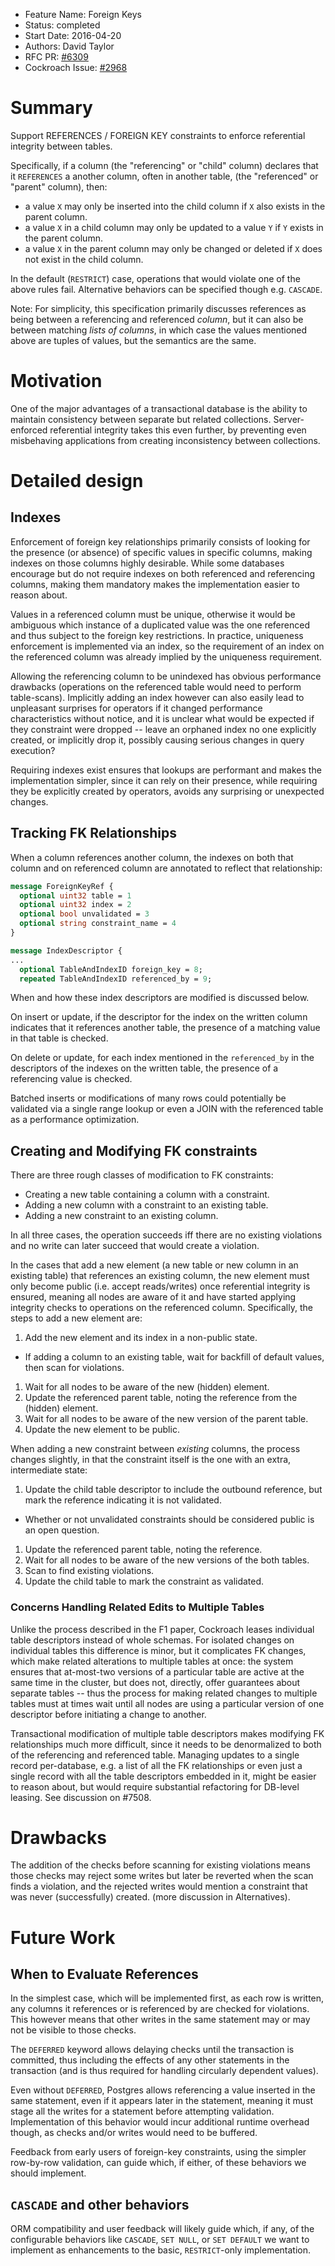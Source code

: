 - Feature Name: Foreign Keys
- Status: completed
- Start Date: 2016-04-20
- Authors: David Taylor
- RFC PR: [#6309](https://github.com/cockroachdb/cockroach/pull/6309)
- Cockroach Issue: [#2968](https://github.com/cockroachdb/cockroach/issues/2968)

# Summary
Support REFERENCES / FOREIGN KEY constraints to enforce referential integrity
between tables.

Specifically, if a column (the "referencing" or "child" column) declares that it
`REFERENCES` a another column, often in another table, (the "referenced" or
"parent" column), then:
  * a value `X` may only be inserted into the child column if `X` also exists in
  the parent column.
  * a value `X` in a child column may only be updated to a value `Y` if `Y`
  exists in the parent column.
  * a value `X` in the parent column may only be changed or deleted if `X` does
  not exist in the child column.

In the default (`RESTRICT`) case, operations that would violate one of the above
rules fail. Alternative behaviors can be specified though e.g. `CASCADE`.

Note: For simplicity, this specification primarily discusses references as being
between a referencing and referenced _column_, but it can also be between
matching _lists of columns_, in which case the values mentioned above are tuples
of values, but the semantics are the same.

# Motivation
One of the major advantages of a transactional database is the ability to
maintain consistency between separate but related collections.
Server-enforced referential integrity takes this even further, by preventing
even misbehaving applications from creating inconsistency between collections.

# Detailed design

## Indexes
Enforcement of foreign key relationships primarily consists of looking for the
presence (or absence) of specific values in specific columns, making indexes on
those columns highly desirable. While some databases encourage but do not
require indexes on both referenced and referencing columns, making them
mandatory makes the implementation easier to reason about.

Values in a referenced column must be unique, otherwise it would be ambiguous
which  instance of a duplicated value was the one referenced and thus subject to
the foreign key restrictions. In practice, uniqueness enforcement is implemented
via an index, so the requirement of an index on the referenced column was already
implied by the uniqueness requirement.

Allowing the referencing column to be unindexed has obvious performance
drawbacks (operations on the referenced table would need to perform table-scans).
Implicitly adding an index however can also easily lead to unpleasant surprises for
operators if it changed performance characteristics without notice, and it is
unclear what would be expected if they constraint were dropped -- leave an
orphaned index no one explicitly created, or implicitly drop it, possibly
causing serious  changes in query execution?

Requiring indexes exist ensures that lookups are performant and makes the
implementation simpler, since it can rely on their presence, while requiring they
be explicitly created by operators, avoids any surprising or unexpected changes.

## Tracking FK Relationships
When a column references another column, the indexes on both that column and on
referenced column are annotated to reflect that relationship:

```proto
message ForeignKeyRef {
  optional uint32 table = 1
  optional uint32 index = 2
  optional bool unvalidated = 3
  optional string constraint_name = 4
}

message IndexDescriptor {
...
  optional TableAndIndexID foreign_key = 8;
  repeated TableAndIndexID referenced_by = 9;
```

When and how these index descriptors are modified is discussed below.

On insert or update, if the descriptor for the index on the written column
indicates that it references another table, the presence of a matching value in
that table is checked.

On delete or update, for each index mentioned in the `referenced_by` in the
descriptors of the indexes on the written table, the presence of a referencing
value is checked.

Batched inserts or modifications of many rows could potentially be validated via
a single range lookup or even a JOIN with the referenced table as a performance
optimization.

## Creating and Modifying FK constraints
There are three rough classes of modification to FK constraints:
* Creating a new table containing a column with a constraint.
* Adding a new column with a constraint to an existing table.
* Adding a new constraint to an existing column.

In all three cases, the operation succeeds iff there are no existing
violations and no write can later succeed that would create a violation.

In the cases that add a new element (a new table or new column in an existing
table) that references an existing column, the new element must only become
public (i.e. accept reads/writes) once referential integrity is ensured, meaning
all nodes are aware of it and have started applying integrity checks to
operations on the referenced column. Specifically, the steps to add a new element
are:
1. Add the new element and its index in a non-public state.
  *  If adding a column to an existing table, wait for backfill of default values, then scan for violations.
1. Wait for all nodes to be aware of the new (hidden) element.
1. Update the referenced parent table, noting the reference from the (hidden) element.
1. Wait for all nodes to be aware of the new version of the parent table.
1. Update the new element to be public.

When adding a new constraint between *existing* columns, the process changes
slightly, in that the constraint itself is the one with an extra, intermediate
state:
1. Update the child table descriptor to include the outbound reference,
 but mark the reference indicating it is not validated.
  * Whether or not unvalidated constraints should be considered public is an open question.
1. Update the referenced parent table, noting the reference.
1. Wait for all nodes to be aware of the new versions of the both tables.
1. Scan to find existing violations.
1. Update the child table to mark the constraint as validated.

### Concerns Handling Related Edits to Multiple Tables
Unlike the process described in the F1 paper, Cockroach leases individual table
descriptors instead of whole schemas. For isolated changes on individual tables
this difference is minor, but it complicates FK changes, which make related
alterations to multiple tables at once: the system ensures that at-most-two
versions of a particular table are active at the same time in the cluster, but
does not, directly, offer guarantees about separate tables -- thus the process
for making related changes to multiple tables must at times wait until all nodes
are using a particular version of one descriptor before initiating a change to
another.

Transactional modification of multiple table descriptors makes modifying FK
relationships much more difficult, since it needs to be denormalized to both
of the referencing and referenced table. Managing updates to a single record
per-database, e.g. a list of all the FK relationships or even just a single
record with all the table descriptors embedded in it, might be easier to reason
about, but would require substantial refactoring for DB-level leasing.
See discussion on #7508.

# Drawbacks
The addition of the checks before scanning for existing violations means those
checks may reject some writes but later be reverted when the scan finds a
violation, and the rejected writes would mention a constraint that was never
(successfully) created. (more discussion in Alternatives).

# Future Work
## When to Evaluate References
In the simplest case, which will be implemented first, as each row is written,
any columns it references or is referenced by are checked for violations. This
however means that other writes in the same statement may or may not be visible
to those checks.

The `DEFERRED` keyword allows delaying checks until the transaction is committed,
thus including the effects of any other statements in the transaction (and is
thus required for handling circularly dependent values).

Even without `DEFERRED`, Postgres allows referencing a value inserted in the
same statement, even if it appears later in the statement, meaning it must stage
all the writes for a statement before attempting validation. Implementation of
this behavior would incur additional runtime overhead though, as checks and/or
writes would need to be buffered.

Feedback from early users of foreign-key constraints, using the simpler row-by-row
validation, can guide which, if either, of these behaviors we should implement.

## `CASCADE` and other behaviors
ORM compatibility and user feedback will likely guide which, if any, of the
configurable behaviors like `CASCADE`, `SET NULL`, or `SET DEFAULT` we want to
implement as enhancements to the basic, `RESTRICT`-only implementation.
